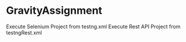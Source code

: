 # GravityAssignment

Execute Selenium Project from testng.xml
Execute Rest API Project from testngRest.xml
